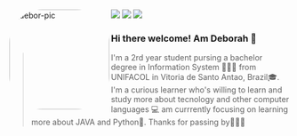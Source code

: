 ###
 
   <img align="left" alt="debor-pic" height="180" style="border-radius:60px;" src="https://cdn.discordapp.com/attachments/780424788593082368/949816146306166804/Webp.net-gifmaker.gif">
   
 <a href="https://www.instagram.com/deb0rahhh_/" target="_blank"><img src="https://img.shields.io/badge/-Instagram-%23E4405F?style=for-the-badge&logo=instagram&logoColor=white" target="_blank"></a> 
 <a href="https://www.linkedin.com/in/deborah-picado-858659232/" target="_blank"><img src="https://img.shields.io/badge/-LinkedIn-%230077B5?style=for-the-badge&logo=linkedin&logoColor=white" target="_blank"></a> 
 <a href = "mailto:deborah.oliveirapicado@gmail.com"><img src="https://img.shields.io/badge/-Gmail-%23333?style=for-the-badge&logo=gmail&logoColor=white" target="_blank"></a>

 <h3 align="left"> Hi there welcome! Am Deborah 👋 </h3>
 
 > I'm a 2rd year student pursing a bachelor degree in Information System 👩🏽‍💻 from UNIFACOL in Vitoria de Santo Antao, Brazil🎓. I'm a curious learner who's willing to learn and study more about tecnology and other computer languages 💻 am currrently focusing on learning more about JAVA and Python🙂. Thanks for passing by🙋🏽‍♀️
 
